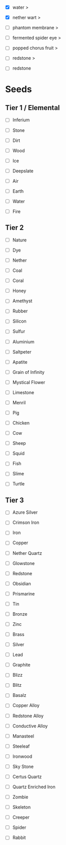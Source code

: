 

- [x] water > 
- [x] nether wart  >
- [ ] phantom membrane >
- [ ] fermented spider eye >
- [ ] popped chorus fruit >
- [ ] redstone >
- [ ] redstone


# Seeds
## Tier 1 / Elemental
- [ ] Inferium
- [ ] Stone
- [ ] Dirt
- [ ] Wood
- [ ] Ice
- [ ] Deepslate

- [ ] Air
- [ ] Earth
- [ ] Water
- [ ] Fire

## Tier 2
- [ ] Nature
- [ ] Dye
- [ ] Nether
- [ ] Coal
- [ ] Coral
- [ ] Honey
- [ ] Amethyst
- [ ] Rubber
- [ ] Silicon
- [ ] Sulfur
- [ ] Aluminium
- [ ] Saltpeter
- [ ] Apatite
- [ ] Grain of Infinity
- [ ] Mystical Flower
- [ ] Limestone
- [ ] Menril

- [ ] Pig
- [ ] Chicken
- [ ] Cow
- [ ] Sheep
- [ ] Squid
- [ ] Fish
- [ ] Slime
- [ ] Turtle

## Tier 3
- [ ] Azure Silver
- [ ] Crimson Iron
- [ ] Iron
- [ ] Copper
- [ ] Nether Quartz
- [ ] Glowstone
- [ ] Redstone
- [ ] Obsidian
- [ ] Prismarine
- [ ] Tin
- [ ] Bronze
- [ ] Zinc
- [ ] Brass
- [ ] Silver
- [ ] Lead
- [ ] Graphite
- [ ] Blizz
- [ ] Blitz
- [ ] Basalz
- [ ] Copper Alloy
- [ ] Redstone Alloy
- [ ] Conductive Alloy
- [ ] Manasteel
- [ ] Steeleaf
- [ ] Ironwood
- [ ] Sky Stone
- [ ] Certus Quartz
- [ ] Quartz Enriched Iron

- [ ] Zombie
- [ ] Skeleton
- [ ] Creeper
- [ ] Spider
- [ ] Rabbit